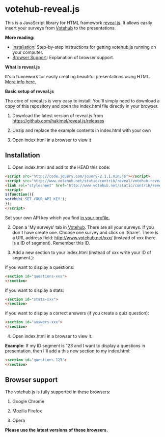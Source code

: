 votehub-reveal.js
==========

This is a JavaScript library for HTML framework [reveal.js](https://github.com/hakimel/reveal.js). It allows easily insert your surveys from [Votehub](http://www.votehub.net/en) to the presentations.

**More reading:**

  * [Installation](https://github.com/peter16/votehub.js#installation): Step-by-step instructions for getting votehub.js running on your computer.
  * [Browser Support](https://github.com/peter16/votehub.js#browser-support): Explanation of browser support.

**What is reveal.js**

It's a framework for easily creating beautiful presentations using HTML. [More info here.](https://github.com/hakimel/reveal.js)

**Basic setup of reveal.js**

The core of reveal.js is very easy to install. You'll simply need to download a copy of this repository and open the index.html file directly in your browser.

1.  Download the latest version of reveal.js from https://github.com/hakimel/reveal.js/releases

2.  Unzip and replace the example contents in index.html with your own

3.  Open index.html in a browser to view it

Installation
-----------

1. Open index.html and add to the HEAD this code:

```html
<script src="http://code.jquery.com/jquery-2.1.1.min.js"></script>
<script src="http://www.votehub.net/static/contrib/reveal/votehub-reveal-1.0.0.min.js"></script>
<link rel="stylesheet" href="http://www.votehub.net/static/contrib/reveal/votehub-reveal-1.0.0.min.css">
<script>
$(function(){
votehub('SET_YOUR_API_KEY');
});
</script>
```
Set your own API key which you find [in your profile.](http://www.votehub.net/en/accounts/api-keys/)

2. Open a 'My surveys' tab in [Votehub](http://www.votehub.net/en/surveys/). There are all your surveys. If you don´t have create one. Choose one survey and click on 'Share'. There is a URL address field: http://www.votehub.net/xxx/ (instead of xxx there is a ID of segment). Remember this ID.

3. Add a new section to your index.html (instead of xxx write your ID of segment.):

 if you want to display a questions:
 ```html
 <section id="questions-xxx">
 </section>
 ```
 
 if you want to display a stats:
 ```html
 <section id="stats-xxx">
 </section>
 ```
 
 if you want to display a correct answers (if you create a quiz question):
 ```html
 <section id="answers-xxx">
 </section>
 ```

4. Open index.html in a browser to view it.

**Example:**
If my ID segment is 123 and I want to display a questions in presentation, then I´ll add a this new section to my index.html:
```html
<section id="questions-123">
</section>
```

Browser support
-----------
The votehub.js is fully supported in these browsers:

1. Google Chrome

2. Mozilla Firefox

3. Opera

**Please use the latest versions of these browsers.**
